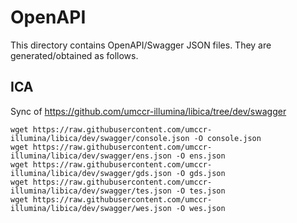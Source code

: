 # OpenAPI

This directory contains OpenAPI/Swagger JSON files. They are generated/obtained as follows.

## ICA

Sync of https://github.com/umccr-illumina/libica/tree/dev/swagger

```
wget https://raw.githubusercontent.com/umccr-illumina/libica/dev/swagger/console.json -O console.json
wget https://raw.githubusercontent.com/umccr-illumina/libica/dev/swagger/ens.json -O ens.json
wget https://raw.githubusercontent.com/umccr-illumina/libica/dev/swagger/gds.json -O gds.json
wget https://raw.githubusercontent.com/umccr-illumina/libica/dev/swagger/tes.json -O tes.json
wget https://raw.githubusercontent.com/umccr-illumina/libica/dev/swagger/wes.json -O wes.json
```
